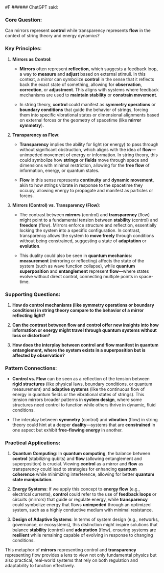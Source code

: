  #F ###### ChatGPT said:

### Core Question:

Can mirrors represent **control** while transparency represents **flow** in the context of string theory and energy dynamics?

### Key Principles:

1. **Mirrors as Control**:
    
    - **Mirrors** often represent **reflection**, which suggests a feedback loop, a way to **measure** and **adjust** based on external stimuli. In this context, a mirror can symbolize **control** in the sense that it reflects back the exact state of something, allowing for **observation**, **correction**, or **adjustment**. This aligns with systems where feedback mechanisms are used to **maintain stability** or **constrain movement**.
        
    - In string theory, **control** could manifest as **symmetry operations** or **boundary conditions** that guide the behavior of strings, forcing them into specific vibrational states or dimensional alignments based on external forces or the geometry of spacetime (like **mirror symmetry**).
        
2. **Transparency as Flow**:
    
    - **Transparency** implies the ability for light (or energy) to pass through without significant obstruction, which aligns with the idea of **flow**—unimpeded movement of energy or information. In string theory, this could symbolize how **strings** or **fields** move through space and dimensions with minimal restriction, allowing for the **free flow** of information, energy, or quantum states.
        
    - **Flow** in this sense represents **continuity** and **dynamic movement**, akin to how strings vibrate in response to the spacetime they occupy, allowing energy to propagate and manifest as particles or forces.
        
3. **Mirrors (Control) vs. Transparency (Flow)**:
    
    - The contrast between **mirrors** (control) and **transparency** (flow) might point to a fundamental tension between **stability** (control) and **freedom** (flow). Mirrors enforce structure and reflection, essentially locking the system into a specific configuration. In contrast, transparency allows the system to **move freely** through conditions without being constrained, suggesting a state of **adaptation** or **evolution**.
        
    - This duality could also be seen in **quantum mechanics**: **measurement** (mirroring or reflecting) affects the state of the system (such as wave function collapse), while **quantum superposition** and **entanglement** represent **flow**—where states evolve without direct control, connecting multiple points in space-time.
        

### Supporting Questions:

1. **How do control mechanisms (like symmetry operations or boundary conditions) in string theory compare to the behavior of a mirror reflecting light?**
    
2. **Can the contrast between flow and control offer new insights into how **information** or **energy** might travel through quantum systems without loss or distortion?**
    
3. **How does the interplay between control and flow manifest in quantum entanglement, where the system exists in a superposition but is affected by observation?**
    

### Pattern Connections:

- **Control vs. Flow** can be seen as a reflection of the tension between **rigid structures** (like physical laws, boundary conditions, or quantum measurement) and **adaptive systems** (like the continuous flow of energy in quantum fields or the vibrational states of strings). This tension mirrors broader patterns in **system design**, where some structures need control to function while others thrive in dynamic, fluid conditions.
    
- The interplay between **symmetry** (control) and **vibration** (flow) in string theory could hint at a deeper **duality**—systems that are **constrained** in one aspect but exhibit **free-flowing energy** in another.
    

### Practical Applications:

1. **Quantum Computing**: In **quantum computing**, the balance between **control** (stabilizing qubits) and **flow** (allowing entanglement and superposition) is crucial. Viewing **control** as a mirror and **flow** as transparency could lead to strategies for enhancing **quantum coherence** while minimizing interference, allowing for better **quantum state manipulation**.
    
2. **Energy Systems**: If we apply this concept to **energy flow** (e.g., electrical currents), **control** could refer to the use of **feedback loops** or circuits (mirrors) that guide or regulate energy, while **transparency** could symbolize energy that flows **unimpeded** through an optimized system, such as a highly conductive medium with minimal resistance.
    
3. **Design of Adaptive Systems**: In terms of system design (e.g., networks, governance, or ecosystems), this distinction might inspire solutions that balance **stability** (control) and **adaptation** (flow), ensuring systems are **resilient** while remaining capable of evolving in response to changing conditions.
    

This metaphor of **mirrors** representing control and **transparency** representing flow provides a lens to view not only fundamental physics but also practical, real-world systems that rely on both regulation and adaptability to function effectively.
